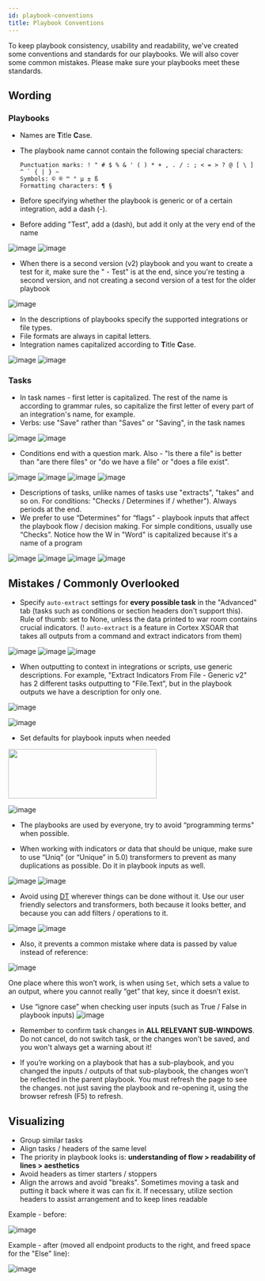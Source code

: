 ```yaml
---
id: playbook-conventions
title: Playbook Conventions
---
```


To keep playbook consistency, usability and readability, we've created some conventions and standards for our playbooks. We will also cover some common mistakes. Please make sure your playbooks meet these standards.

## Wording
### Playbooks
 - Names are **T**itle **C**ase.
 - The playbook name cannot contain the following special characters:

   ```
   Punctuation marks: ! " # $ % & ' ( ) * + , . / : ; < = > ? @ [ \ ] ^ ` { | } ~    
   Symbols: © ® ™ ° µ ± ß    
   Formatting characters: ¶ §
   ```

 - Before specifying whether the playbook is generic or of a certain integration, add a dash (-).
 - Before adding "Test", add a (dash), but add it only at the very end of the name
 
![image](/doc_imgs/playbooks/62224827-f8742f00-b3bf-11e9-857e-5f216297aee1.png)
![image](/doc_imgs/playbooks/62224883-0f1a8600-b3c0-11e9-910e-03a86c7456d7.png)

-   When there is a second version (v2) playbook and you want to create a test for it, make sure the " - Test" is at the end, since you're testing a second version, and not creating a second version of a test for the older playbook


![image](/doc_imgs/playbooks/62225909-fa3ef200-b3c1-11e9-9e66-d96ce7fefbde.png)

-   In the descriptions of playbooks specify the supported integrations or file types.
-   File formats are always in capital letters.
-   Integration names capitalized according to **T**itle **C**ase.


![image](/doc_imgs/playbooks/62228872-2e68e180-b3c7-11e9-9de3-ea21c0e3c866.png)
![image](/doc_imgs/playbooks/62228877-3032a500-b3c7-11e9-8644-17278aa24870.png)


### Tasks
-   In task names - first letter is capitalized. The rest of the name is according to grammar rules, so capitalize the first letter of every part of an integration's name, for example.
-   Verbs: use "Save" rather than "Saves" or "Saving", in the task names


![image](/doc_imgs/playbooks/62226474-f3fd4580-b3c2-11e9-94be-4ef28a6e5591.png)
![image](/doc_imgs/playbooks/62226484-f6f83600-b3c2-11e9-8e99-0cdc8117ee7e.png)

-   Conditions end with a question mark. Also - "Is there a file" is better than "are there files" or "do we have a file" or "does a file exist".


![image](/doc_imgs/playbooks/62226641-2a3ac500-b3c3-11e9-97b6-546aab935487.png)
![image](/doc_imgs/playbooks/62226647-2c9d1f00-b3c3-11e9-82d5-63a637b2c23e.png)
![image](/doc_imgs/playbooks/62226658-3030a600-b3c3-11e9-826a-5104ed3a1a18.png)
![image](/doc_imgs/playbooks/62226668-36268700-b3c3-11e9-9d71-b4479696422f.png)


-   Descriptions of tasks, unlike names of tasks use "extracts", "takes" and so on. For conditions: "Checks / Determines if / whether"). Always periods at the end.
-   We prefer to use “Determines” for “flags” - playbook inputs that affect the playbook flow / decision making. For simple conditions, usually use “Checks”.
Notice how the W in "Word" is capitalized because it's a name of a program

![image](/doc_imgs/playbooks/62228424-4f7d0280-b3c6-11e9-8bee-47808ec59d31.png)
![image](/doc_imgs/playbooks/62228435-53a92000-b3c6-11e9-9434-f1201e247f62.png)
![image](/doc_imgs/playbooks/62228472-628fd280-b3c6-11e9-838c-285e68ec4661.png)
![image](/doc_imgs/playbooks/62228481-66235980-b3c6-11e9-95da-46b12ab243ff.png)


## Mistakes / Commonly Overlooked

-   Specify `auto-extract` settings for **every possible task** in the "Advanced" tab (tasks such as conditions or section headers don't support this). Rule of thumb: set to None, unless the data printed to war room contains crucial indicators.
(! `auto-extract` is a feature in Cortex XSOAR that takes all outputs from a command and extract indicators from them)


![image](/doc_imgs/playbooks/62229068-97505980-b3c7-11e9-9c80-18b6f84ba90c.png)
![image](/doc_imgs/playbooks/62229072-991a1d00-b3c7-11e9-9486-e481096bd2db.png)
![image](/doc_imgs/playbooks/62229081-9d463a80-b3c7-11e9-8602-ece4e593fa57.png)


-   When outputting to context in integrations or scripts, use generic descriptions. For example, "Extract Indicators From File - Generic v2" has 2 different tasks outputting to "File.Text", but in the playbook outputs we have a description for only one.


![image](/doc_imgs/playbooks/67759127-9622dd00-fa47-11e9-90d5-a88c616bd8fe.png)

![image](/doc_imgs/playbooks/67759239-c9656c00-fa47-11e9-803b-a18005c63b52.png)




-   Set defaults for playbook inputs when needed

<img src="/doc_imgs/playbooks/67758301-18aa9d00-fa46-11e9-84e9-cba48d639766.png" width="300" height="100"></img>

![image](/doc_imgs/playbooks/67759434-121d2500-fa48-11e9-871b-dac447da1b8e.png)


-   The playbooks are used by everyone, try to avoid “programming terms" when possible.

-   When working with indicators or data that should be unique, make sure to use “Uniq” (or “Unique” in 5.0) transformers to prevent as many duplications as possible. Do it in playbook inputs as well.


![image](/doc_imgs/playbooks/62229766-1f832e80-b3c9-11e9-8ac3-6cb48a132c1f.png)
![image](/doc_imgs/playbooks/62229771-21e58880-b3c9-11e9-8d85-c82c0c895252.png)

-   Avoid using [DT](../integrations/dt) wherever things can be done without it. Use our user friendly selectors and transformers, both because it looks better, and because you can add filters / operations to it.

![image](/doc_imgs/playbooks/67759623-76d87f80-fa48-11e9-9dc7-3f8d5ef4341c.png)
![image](/doc_imgs/playbooks/67759719-a5565a80-fa48-11e9-9a91-b5ce555197d4.png)

* Also, it prevents a common mistake where data is passed by value instead of reference:

![image](/doc_imgs/playbooks/67759760-bb641b00-fa48-11e9-82a0-e028e50efa02.png)

One place where this won’t work, is when using `Set`, which sets a value to an output, where you cannot really “get” that key, since it doesn’t exist.

-   Use “ignore case” when checking user inputs (such as True / False in playbook inputs)
![image](/doc_imgs/playbooks/68272945-d4368700-006d-11ea-89a1-fea10c525186.png)

* Remember to confirm task changes in **ALL RELEVANT SUB-WINDOWS**. Do not cancel, do not switch task, or the changes won't be saved, and you won't always get a warning about it!

-   If you’re working on a playbook that has a sub-playbook, and you changed the inputs / outputs of that sub-playbook, the changes won’t be reflected in the parent playbook. You must refresh the page to see the changes. not just saving the playbook and re-opening it, using the browser refresh (F5) to refresh.

## Visualizing

-   Group similar tasks
-   Align tasks / headers of the same level
-   The priority in playbook looks is: **understanding of flow > readability of lines > aesthetics**
-   Avoid headers as timer starters / stoppers
-   Align the arrows and avoid "breaks". Sometimes moving a task and putting it back where it was can fix it. If necessary, utilize section headers to assist arrangement and to keep lines readable

Example - before:


![image](/doc_imgs/playbooks/62230489-9240d980-b3ca-11e9-8a88-2d5928888fac.png)


Example - after (moved all endpoint products to the right, and freed space for the "Else" line):

![image](/doc_imgs/playbooks/62230511-9ec53200-b3ca-11e9-8d75-2f4a59b71f1a.png)


